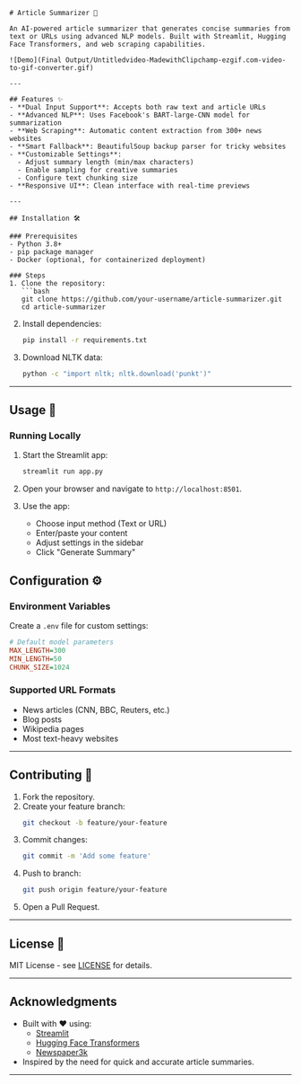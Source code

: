 ```
# Article Summarizer 📰

An AI-powered article summarizer that generates concise summaries from text or URLs using advanced NLP models. Built with Streamlit, Hugging Face Transformers, and web scraping capabilities.

![Demo](Final Output/Untitledvideo-MadewithClipchamp-ezgif.com-video-to-gif-converter.gif) 

---

## Features ✨
- **Dual Input Support**: Accepts both raw text and article URLs
- **Advanced NLP**: Uses Facebook's BART-large-CNN model for summarization
- **Web Scraping**: Automatic content extraction from 300+ news websites
- **Smart Fallback**: BeautifulSoup backup parser for tricky websites
- **Customizable Settings**:
  - Adjust summary length (min/max characters)
  - Enable sampling for creative summaries
  - Configure text chunking size
- **Responsive UI**: Clean interface with real-time previews

---

## Installation 🛠️

### Prerequisites
- Python 3.8+
- pip package manager
- Docker (optional, for containerized deployment)

### Steps
1. Clone the repository:
   ```bash
   git clone https://github.com/your-username/article-summarizer.git
   cd article-summarizer
   ```

2. Install dependencies:
   ```bash
   pip install -r requirements.txt
   ```

3. Download NLTK data:
   ```bash
   python -c "import nltk; nltk.download('punkt')"
   ```

---

## Usage 🚀

### Running Locally
1. Start the Streamlit app:
   ```bash
   streamlit run app.py
   ```

2. Open your browser and navigate to `http://localhost:8501`.

3. Use the app:
   - Choose input method (Text or URL)
   - Enter/paste your content
   - Adjust settings in the sidebar
   - Click "Generate Summary"

## Configuration ⚙️

### Environment Variables
Create a `.env` file for custom settings:
```ini
# Default model parameters
MAX_LENGTH=300
MIN_LENGTH=50
CHUNK_SIZE=1024
```

### Supported URL Formats
- News articles (CNN, BBC, Reuters, etc.)
- Blog posts
- Wikipedia pages
- Most text-heavy websites

---

## Contributing 🤝

1. Fork the repository.
2. Create your feature branch:
   ```bash
   git checkout -b feature/your-feature
   ```
3. Commit changes:
   ```bash
   git commit -m 'Add some feature'
   ```
4. Push to branch:
   ```bash
   git push origin feature/your-feature
   ```
5. Open a Pull Request.

---

## License 📄
MIT License - see [LICENSE](LICENSE) for details.

---

## Acknowledgments
- Built with ❤️ using:
  - [Streamlit](https://streamlit.io)
  - [Hugging Face Transformers](https://huggingface.co)
  - [Newspaper3k](https://newspaper.readthedocs.io/)
- Inspired by the need for quick and accurate article summaries.

---
